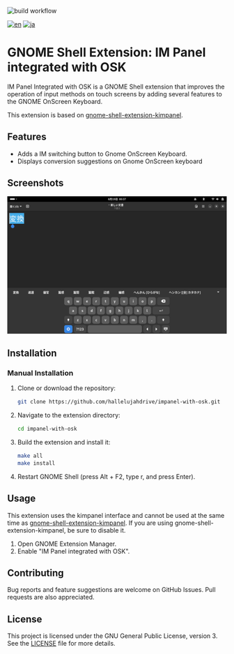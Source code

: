 ![build workflow](https://github.com/hallelujahdrive/impanel-with-osk/actions/workflows/build.yml/badge.svg)

[![en](https://img.shields.io/badge/lang-en-red.svg)](./README.md)
[![ja](https://img.shields.io/badge/lang-ja-green.svg)](./README.ja.md)

# GNOME Shell Extension: IM Panel integrated with OSK

IM Panel Integrated with OSK is a GNOME Shell extension that improves the operation of input methods on touch screens by adding several features to the GNOME OnScreen Keyboard.

This extension is based on [gnome-shell-extension-kimpanel](https://github.com/wengxt/gnome-shell-extension-kimpanel).

## Features

- Adds a IM switching button to Gnome OnScreen Keyboard.
- Displays conversion suggestions on Gnome OnScreen keyboard

## Screenshots

<img alt="screenshot" src="docs/screenshot.png" max-width="100%" width="640px"></img>

## Installation

### Manual Installation

1. Clone or download the repository:
   ```bash
   git clone https://github.com/hallelujahdrive/impanel-with-osk.git
   ```
1. Navigate to the extension directory:
   ```bash
   cd impanel-with-osk
   ```
1. Build the extension and install it:
   ```bash
   make all
   make install
   ```
1. Restart GNOME Shell (press Alt + F2, type r, and press Enter).

## Usage


This extension uses the kimpanel interface and cannot be used at the same time as [gnome-shell-extension-kimpanel](https://github.com/wengxt/gnome-shell-extension-kimpanel). If you are using gnome-shell-extension-kimpanel, be sure to disable it.

1. Open GNOME Extension Manager.
1. Enable "IM Panel integrated with OSK".

## Contributing

Bug reports and feature suggestions are welcome on GitHub Issues. Pull requests are also appreciated.

## License

This project is licensed under the GNU General Public License,
version 3. See the [LICENSE](LICENSE) file for more details.

